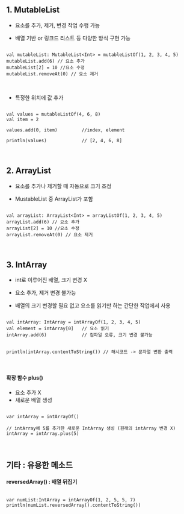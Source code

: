 ## 1.  MutableList
- 요소를 추가, 제거, 변경 작업 수행 가능

- 배열 기반 or 링크드 리스트 등 다양한 방식 구현 가능

```

val mutableList: MutableList<Int> = mutableListOf(1, 2, 3, 4, 5)
mutableList.add(6) // 요소 추가
mutableList[2] = 10 //요소 수정
mutableList.removeAt(0) // 요소 제거

```

</br>

- 특정한 위치에 값 추가

```

val values = mutableListOf(4, 6, 8)
val item = 2
 
values.add(0, item)         //index, element
 
println(values)             // [2, 4, 6, 8]

```

</br>

## 2. ArrayList 

- 요소를 추가나 제거할 때 자동으로 크기 조정

- MustableList 중 ArrayList가 포함

```

val arrayList: ArrayList<Int> = arrayListOf(1, 2, 3, 4, 5)
arrayList.add(6) // 요소 추가
arrayList[2] = 10 //요소 수정
arrayList.removeAt(0) // 요소 제거

```

</br>

## 3. IntArray 

- int로 이루어진 배열, 크기 변경 X

- 요소 추가, 제거 변경 불가능

- 배열의 크기 변경할 필요 없고 요소를 읽기만 하는 간단한 작업에서 사용

```

val intArray: IntArray = intArrayOf(1, 2, 3, 4, 5)
val element = intArray[0]   // 요소 읽기
intArray.add(6)             // 컴파일 오류, 크기 변경 불가능


println(intArray.contentToString()) // 해시코드 -> 문자열 변환 출력

```

</br>

#### 확장 함수 plus()
- 요소 추가 X
- 새로운 배열 생성

```

var intArray = intArrayOf()

// intArray에 5를 추가한 새로운 IntArray 생성 (원래의 intArray 변경 X)
intArray = intArray.plus(5)

```

</br>

## 기타 : 유용한 메소드

#### reversedArray() : 배열 뒤집기

```

var numList:IntArray = intArrayOf(1, 2, 5, 5, 7)
println(numList.reversedArray().contentToString())

```
